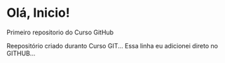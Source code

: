# Olá, Inicio!
 Primeiro repositorio do Curso GitHub

Reepositório criado duranto Curso GIT...
Essa  linha eu adicionei direto no GITHUB...
